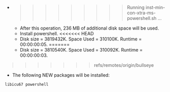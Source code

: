 * >>>>>>>>> Running inst-min-con-xtra-ms-powershell.sh ...
  * After this operation, 236 MB of additional disk space will be used.
  * Install powershell.
<<<<<<< HEAD
  * Disk size = 3819432K. Space Used = 310100K. Runtime = 00:00:00:05.
=======
  * Disk size = 3810540K. Space Used = 310092K. Runtime = 00:00:00:03.
>>>>>>> refs/remotes/origin/bullseye
  * The following NEW packages will be installed:
  ```bash
libicu67 powershell
  ```
